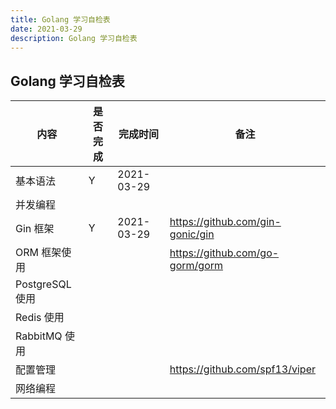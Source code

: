 ```yaml
---
title: Golang 学习自检表
date: 2021-03-29
description: Golang 学习自检表
---
```


## Golang 学习自检表

| 内容 | 是否完成 | 完成时间 | 备注 |
| ------- | ------- | ------- |------- |
| 基本语法 | Y | 2021-03-29 |  |
| 并发编程 |  |  |  |
| Gin 框架 | Y | 2021-03-29 | https://github.com/gin-gonic/gin |
| ORM 框架使用 |  |  | https://github.com/go-gorm/gorm |
| PostgreSQL 使用 |  |  |  |
| Redis 使用 |  |  |  |
| RabbitMQ 使用 |  |  |  |
| 配置管理 |  |  | https://github.com/spf13/viper |
| 网络编程 |  |  |  |
